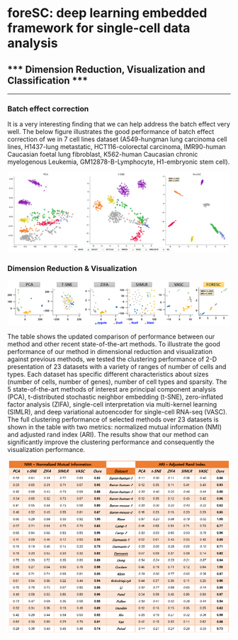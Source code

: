 #  foreSC: deep learning embedded framework for single-cell data analysis 
## *** Dimension Reduction, Visualization and Classification ***
-----------------------------------------------------------------------------------------------------------------------------------------------------------
 
### Batch effect correction

It is a very interesting finding that we can help address the batch effect very well. The below figure illustrates the good performance of batch effect correction of we in 7 cell lines dataset (A549-hungman lung carcinoma cell lines, H1437-lung metastatic, HCT116-colorectal carcinoma, IMR90-human Caucasian foetal lung fibroblast, K562-human Caucasian chronic myelogenous Leukemia, GM12878-B-Lymphocyte, H1-embryonic stem cell). 

<img src="imgs/7celllines.PNG"> 

### Dimension Reduction & Visualization
<img src="imgs/performance_1.png" width="1200"> 

The table shows the updated comparison of performance between our method and other recent state-of-the-art methods. To illustrate the good performance of our method in dimensional reduction and visualization against previous methods, we tested the clustering performance of 2-D presentation of 23 datasets with a variety of ranges of number of cells and types. Each dataset has specific different characteristics about sizes (number of cells, number of genes), number of cell types and sparsity. The 5 state-of-the-art methods of interest are principal component analysis (PCA), t-distributed stochastic neighbor embedding (t-SNE), zero-inflated factor analysis (ZIFA), single-cell interpretation via multi-kernel learning (SIMLR), and deep variational autoencoder for single-cell RNA-seq (VASC). The full clustering performance of selected methods over 23 datasets is shown in the table with two metrics: normalized mutual information (NMI) and adjusted rand index (ARI). The results show that our method can significantly improve the clustering performance and consequently the visualization performance. 

<img src="imgs/performance_2.png"> 
